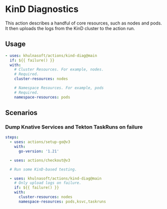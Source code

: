 # KinD Diagnostics

This action describes a handful of core resources, such as
nodes and pods.  It then uploads the logs from the KinD
cluster to the action run.

## Usage

```yaml
- uses: khulnasoft/actions/kind-diag@main
  if: ${{ failure() }}
  with:
    # Cluster Resources. For example, nodes.
    # Required.
    cluster-resources: nodes

    # Namespace Resources. For example, pods
    # Required.
    namespace-resources: pods
```

## Scenarios

### Dump Knative Services and Tekton TaskRuns on failure

```yaml
steps:
  - uses: actions/setup-go@v3
    with:
      go-version: '1.21'

  - uses: actions/checkout@v3

  # Run some KinD-based testing.

  - uses: khulnasoft/actions/kind-diag@main
    # Only upload logs on failure.
    if: ${{ failure() }}
    with:
      cluster-resources: nodes
      namespace-resources: pods,ksvc,taskruns
```
